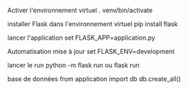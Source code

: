 Activer l'environnement virtuel
. venv/bin/activate

installer Flask dans l'environnement virtuel
pip install flask

lancer l'application
set FLASK_APP=application.py

Automatisation mise à jour
set FLASK_ENV=development

lancer le run
python -m flask run 
ou
flask run

base de données
from application import db 
db.create_all()

